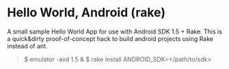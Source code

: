 
# Hello World, Android (rake)

A small sample Hello World App for use with Android SDK 1.5 + Rake. This is a
quick&dirty proof-of-concept hack to build android projects using Rake instead
of ant.

  >$ emulator -avd 1.5 &
  >$ rake install ANDROID_SDK=</path/to/sdk>
